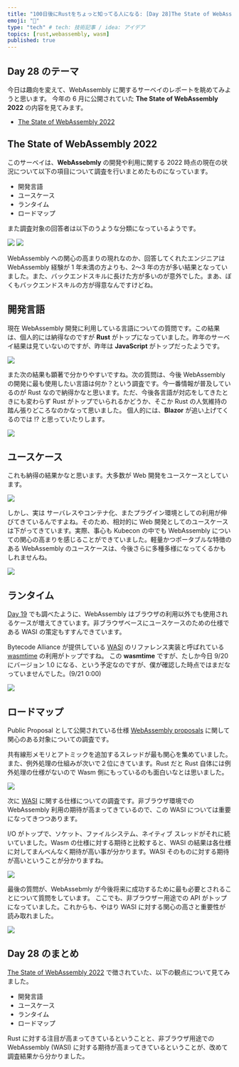 ```yaml
---
title: "100日後にRustをちょっと知ってる人になる: [Day 28]The State of WebAssembly 2022"
emoji: "🦀"
type: "tech" # tech: 技術記事 / idea: アイデア
topics: [rust,webassembly, wasm]
published: true
---
```

## Day 28 のテーマ

今日は趣向を変えて、WebAssembly に関するサーベイのレポートを眺めてみようと思います。
今年の 6 月に公開されていた **The State of WebAssembly 2022** の内容を見てみます。

- [The State of WebAssembly 2022](https://blog.scottlogic.com/2022/06/20/state-of-wasm-2022.html)

## The State of WebAssembly 2022

このサーベイは、**WebAssebmly** の開発や利用に関する 2022 時点の現在の状況について以下の項目について調査を行いまとめたものになっています。

- 開発言語
- ユースケース
- ランタイム
- ロードマップ

また調査対象の回答者は以下のうような分類になっているようです。

![](https://storage.googleapis.com/zenn-user-upload/aae6720e482e-20220920.png)
![](https://storage.googleapis.com/zenn-user-upload/2f38b6d87b1d-20220920.png)

WebAssembly への関心の高まりの現れなのか、回答してくれたエンジニアは WebAssembly 経験が 1 年未満の方よりも、2〜3 年の方が多い結果となっていました。また、バックエンドスキルに長けた方が多いのが意外でした。まあ、ぼくもバックエンドスキルの方が得意なんですけどね。

## 開発言語

現在 WebAssembly 開発に利用している言語についての質問です。この結果は、個人的には納得なのですが **Rust** がトップになっていました。昨年のサーベイ結果は見ていないのですが、昨年は **JavaScript** がトップだったようです。

![](https://storage.googleapis.com/zenn-user-upload/41cbdc10d0eb-20220920.png)

また次の結果も顕著で分かりやすいですね。次の質問は、今後 WebAssembly の開発に最も使用したい言語は何か？という調査です。今一番情報が普及しているのが Rust なので納得かなと思います。ただ、今後各言語が対応をしてきたときにも変わらず Rust がトップでいられるかどうか、そこか Rust の人気維持の踏ん張りどころなのかなって思いました。
個人的には、**Blazor** が追い上げてくるのでは !? と思っていたりします。

![](https://storage.googleapis.com/zenn-user-upload/581b81ae33a0-20220920.png)

## ユースケース

これも納得の結果かなと思います。大多数が Web 開発をユースケースとしています。

![](https://storage.googleapis.com/zenn-user-upload/5a4e931a92b0-20220920.png)

しかし、実は サーバレスやコンテナ化、またプラグイン環境としての利用が伸びてきているんですよね。そのため、相対的に Web 開発としてのユースケースは下がってきています。実際、事心も Kubecon の中でも WebAssembly についての関心の高まりを感じることができていました。軽量かつポータブルな特徴のある WebAssembly のユースケースは、今後さらに多種多様になってくるかもしれませんね。

![](https://storage.googleapis.com/zenn-user-upload/dbb5130a1b0b-20220920.png)

## ランタイム

[Day 19](http://localhost:8000/articles/hello-rust-day019) でも調べたように、WebAssembly はブラウザの利用以外でも使用されるケースが増えてきています。非ブラウザベースにユースケースのための仕様である WASI の策定もすすんできています。

Bytecode Alliance が提供している [WASI](https://wasi.dev/) のリファレンス実装と呼ばれている [wasmtime](https://github.com/bytecodealliance/wasmtime) の利用がトップですね。
この **wasmtime** ですが、たしか今日 9/20 にバージョン 1.0 になる、という予定なのですが、僕が確認した時点ではまだなっていませんでした。(9/21 0:00)

![](https://storage.googleapis.com/zenn-user-upload/c550382c130b-20220920.png)

## ロードマップ

Public Proposal として公開されている仕様 [WebAssembly proposals](https://github.com/WebAssembly/proposals) に関して関心のある対象についての調査です。

共有線形メモリとアトミックを追加するスレッドが最も関心を集めていました。また、例外処理の仕組みが次いで２位にきています。Rust だと Rust 自体には例外処理の仕様がないので Wasm 側にもっているのも面白いなとは思いました。

![](https://storage.googleapis.com/zenn-user-upload/6e069137294c-20220921.png)

次に [WASI](https://wasi.dev/) に関する仕様についての調査です。非ブラウザ環境での WebAssembly 利用の期待が高まってきているので、この WASI については重要になってきつつあります。

I/O がトップで、ソケット、ファイルシステム、ネイティブ スレッドがそれに続いていました。Wasm の仕様に対する期待と比較すると、WASI の結果は各仕様に対してまんべんなく期待が高い事が分かります。WASI そのものに対する期待が高いということが分かりますね。

![](https://storage.googleapis.com/zenn-user-upload/b6cdb7eb32a5-20220921.png)

最後の質問が、WebAssebmly が今後将来に成功するために最も必要とされることについて質問をしています。
ここでも、非ブラウザー用途での API がトップになっていました。これからも、やはり WASI に対する関心の高さと重要性が読み取れました。

![](https://storage.googleapis.com/zenn-user-upload/07dc4c32c807-20220921.png)

## Day 28 のまとめ

[The State of WebAssembly 2022](https://blog.scottlogic.com/2022/06/20/state-of-wasm-2022.html) で徴されていた、以下の観点について見てみました。

- 開発言語
- ユースケース
- ランタイム
- ロードマップ

Rust に対する注目が高まってきているということと、非ブラウザ用途での WebAssembly (WASI) に対する期待が高まってきているということが、改めて調査結果から分かりました。
